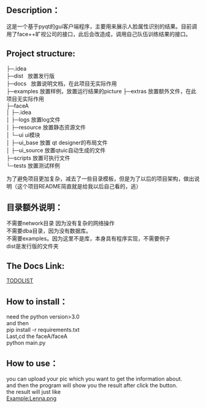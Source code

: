 ## Description：
这是一个基于pyqt的gui客户端程序，主要用来展示人脸属性识别的结果。目前调用了face++旷视公司的接口，此后会改造成，调用自己队伍训练结果的接口。

## Project structure:
├─.idea  
├─dist   放置发行版  
├─docs   放置说明文档，在此项目无实际作用  
├─examples  放置样例，放置运行结果的picture
├─extras   放置额外文件，在此项目无实际作用   
├─faceA  
│  ├─.idea  
│  ├─logs  放置log文件  
│  ├─resource  放置静态资源文件     
│  └─ui       ui模块    
│      ├─ui_base   放置 qt designer的布局文件   
│      ├─ui_source 放置qtuic自动生成的文件  
├─scripts  放置可执行文件   
└─tests    放置测试样例  

  为了避免项目更加复杂，减去了一些目录模板，但是为了以后的项目架构，做出说明（这个项目README简直就是给我以后自己看的，逃）

## 目录额外说明：
不需要network目录 因为没有复杂的网络操作  
不需要dba目录，因为没有数据库。  
不需要examples。因为这里不是库，本身具有程序实现，不需要例子   
dist是发行版的文件夹  


## The Docs Link:
[TODOLIST](https://github.com/ThomasRaymond/faceA/blob/master/docs/todolist)

## How to install：
need the python version>3.0  
and then  
pip install -r requirements.txt  
Last,cd the faceA/faceA  
python main.py  

## How to use：
you can upload your pic which you want to get the information about.  
and then the program will show you the result after click the button.  
the result will just like  
[Example:Lenna.png](https://github.com/ThomasRaymond/faceA/blob/master/examples/testpic.png)


